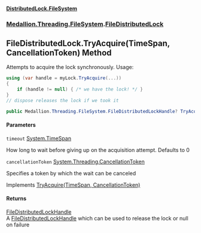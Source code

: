 #### [DistributedLock.FileSystem](README.md 'README')
### [Medallion.Threading.FileSystem](Medallion.Threading.FileSystem.md 'Medallion.Threading.FileSystem').[FileDistributedLock](FileDistributedLock.md 'Medallion.Threading.FileSystem.FileDistributedLock')

## FileDistributedLock.TryAcquire(TimeSpan, CancellationToken) Method

Attempts to acquire the lock synchronously. Usage:   
  
```csharp  
using (var handle = myLock.TryAcquire(...))  
{  
    if (handle != null) { /* we have the lock! */ }  
}  
// dispose releases the lock if we took it  
```

```csharp
public Medallion.Threading.FileSystem.FileDistributedLockHandle? TryAcquire(System.TimeSpan timeout=default(System.TimeSpan), System.Threading.CancellationToken cancellationToken=default(System.Threading.CancellationToken));
```
#### Parameters

<a name='Medallion.Threading.FileSystem.FileDistributedLock.TryAcquire(System.TimeSpan,System.Threading.CancellationToken).timeout'></a>

`timeout` [System.TimeSpan](https://docs.microsoft.com/en-us/dotnet/api/System.TimeSpan 'System.TimeSpan')

How long to wait before giving up on the acquisition attempt. Defaults to 0

<a name='Medallion.Threading.FileSystem.FileDistributedLock.TryAcquire(System.TimeSpan,System.Threading.CancellationToken).cancellationToken'></a>

`cancellationToken` [System.Threading.CancellationToken](https://docs.microsoft.com/en-us/dotnet/api/System.Threading.CancellationToken 'System.Threading.CancellationToken')

Specifies a token by which the wait can be canceled

Implements [TryAcquire(TimeSpan, CancellationToken)](https://github.com/madelson/DistributedLock/tree/default-documentation/docs/api/DistributedLock.Core/IDistributedLock.TryAcquire.GcM73KNvUAY5aoOOhgln1g.md 'Medallion.Threading.IDistributedLock.TryAcquire(System.TimeSpan,System.Threading.CancellationToken)')

#### Returns
[FileDistributedLockHandle](FileDistributedLockHandle.md 'Medallion.Threading.FileSystem.FileDistributedLockHandle')  
A [FileDistributedLockHandle](FileDistributedLockHandle.md 'Medallion.Threading.FileSystem.FileDistributedLockHandle') which can be used to release the lock or null on failure